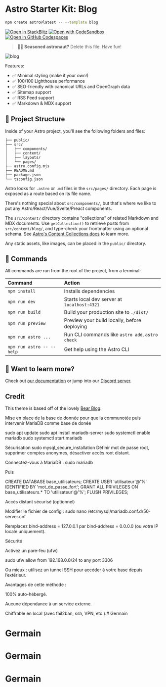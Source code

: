 # Astro Starter Kit: Blog

```sh
npm create astro@latest -- --template blog
```

[![Open in StackBlitz](https://developer.stackblitz.com/img/open_in_stackblitz.svg)](https://stackblitz.com/github/withastro/astro/tree/latest/examples/blog)
[![Open with CodeSandbox](https://assets.codesandbox.io/github/button-edit-lime.svg)](https://codesandbox.io/p/sandbox/github/withastro/astro/tree/latest/examples/blog)
[![Open in GitHub Codespaces](https://github.com/codespaces/badge.svg)](https://codespaces.new/withastro/astro?devcontainer_path=.devcontainer/blog/devcontainer.json)

> 🧑‍🚀 **Seasoned astronaut?** Delete this file. Have fun!

![blog](https://github.com/withastro/astro/assets/2244813/ff10799f-a816-4703-b967-c78997e8323d)

Features:

- ✅ Minimal styling (make it your own!)
- ✅ 100/100 Lighthouse performance
- ✅ SEO-friendly with canonical URLs and OpenGraph data
- ✅ Sitemap support
- ✅ RSS Feed support
- ✅ Markdown & MDX support

## 🚀 Project Structure

Inside of your Astro project, you'll see the following folders and files:

```text
├── public/
├── src/
│   ├── components/
│   ├── content/
│   ├── layouts/
│   └── pages/
├── astro.config.mjs
├── README.md
├── package.json
└── tsconfig.json
```

Astro looks for `.astro` or `.md` files in the `src/pages/` directory. Each page is exposed as a route based on its file name.

There's nothing special about `src/components/`, but that's where we like to put any Astro/React/Vue/Svelte/Preact components.

The `src/content/` directory contains "collections" of related Markdown and MDX documents. Use `getCollection()` to retrieve posts from `src/content/blog/`, and type-check your frontmatter using an optional schema. See [Astro's Content Collections docs](https://docs.astro.build/en/guides/content-collections/) to learn more.

Any static assets, like images, can be placed in the `public/` directory.

## 🧞 Commands

All commands are run from the root of the project, from a terminal:

| Command                   | Action                                           |
| :------------------------ | :----------------------------------------------- |
| `npm install`             | Installs dependencies                            |
| `npm run dev`             | Starts local dev server at `localhost:4321`      |
| `npm run build`           | Build your production site to `./dist/`          |
| `npm run preview`         | Preview your build locally, before deploying     |
| `npm run astro ...`       | Run CLI commands like `astro add`, `astro check` |
| `npm run astro -- --help` | Get help using the Astro CLI                     |

## 👀 Want to learn more?

Check out [our documentation](https://docs.astro.build) or jump into our [Discord server](https://astro.build/chat).

## Credit

This theme is based off of the lovely [Bear Blog](https://github.com/HermanMartinus/bearblog/).

Mise en place de la base de donnée pour que la communotée puis intervenir 
MariaDB comme base de donée 

sudo apt update
sudo apt install mariadb-server
sudo systemctl enable mariadb
sudo systemctl start mariadb

Sécurisation
sudo mysql_secure_installation
Définir mot de passe root, supprimer comptes anonymes, désactiver accès root distant.

Connectez-vous à MariaDB :
sudo mariadb

Puis

CREATE DATABASE base_utilisateurs;
CREATE USER 'utilisateur'@'%' IDENTIFIED BY 'mot_de_passe_fort';
GRANT ALL PRIVILEGES ON base_utilisateurs.* TO 'utilisateur'@'%';
FLUSH PRIVILEGES;


Accès distant sécurisé (optionnel)

Modifier le fichier de config :
sudo nano /etc/mysql/mariadb.conf.d/50-server.cnf

Remplacez bind-address = 127.0.0.1 par bind-address = 0.0.0.0 (ou votre IP locale uniquement).

Sécurité

Activez un pare-feu (ufw)

sudo ufw allow from 192.168.0.0/24 to any port 3306

Ou mieux : utilisez un tunnel SSH pour accéder à votre base depuis l’extérieur.

Avantages de cette méthode :

100% auto-hébergé.

Aucune dépendance à un service externe.

Chiffrable en local (avec fail2ban, ssh, VPN, etc.).# Germain
# Germain
# Germain
# Germain
